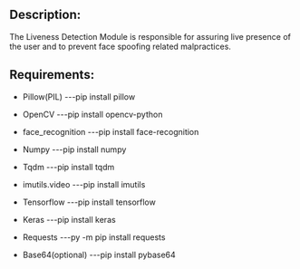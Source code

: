 ## Description:

The Liveness Detection Module is responsible for assuring live presence of the user and to prevent face spoofing related malpractices.

## Requirements:

 * Pillow(PIL)
    ---pip install pillow
 
* OpenCV
 ---pip install opencv-python
 
 * face_recognition
 ---pip install face-recognition
 
 * Numpy
 ---pip install numpy
 
 * Tqdm
 ---pip install tqdm
 
 * imutils.video
 ---pip install imutils
 
* Tensorflow
 ---pip install tensorflow
 
 * Keras
 ---pip install keras
 
 * Requests
 ---py -m pip install requests
 
* Base64(optional)
 ---pip install pybase64
 
